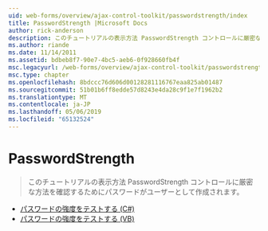 ```yaml
---
uid: web-forms/overview/ajax-control-toolkit/passwordstrength/index
title: PasswordStrength |Microsoft Docs
author: rick-anderson
description: このチュートリアルの表示方法 PasswordStrength コントロールに厳密な方法を確認するためにパスワードがユーザーとして作成されます。
ms.author: riande
ms.date: 11/14/2011
ms.assetid: bdbeb8f7-90e7-4bc5-aeb6-0f928660fb4f
msc.legacyurl: /web-forms/overview/ajax-control-toolkit/passwordstrength
msc.type: chapter
ms.openlocfilehash: 8bdccc76d606d00128281116767eaa825ab01487
ms.sourcegitcommit: 51b01b6ff8edde57d8243e4da28c9f1e7f1962b2
ms.translationtype: MT
ms.contentlocale: ja-JP
ms.lasthandoff: 05/06/2019
ms.locfileid: "65132524"
---
```

# <a name="passwordstrength"></a>PasswordStrength

> このチュートリアルの表示方法 PasswordStrength コントロールに厳密な方法を確認するためにパスワードがユーザーとして作成されます。

- [パスワードの強度をテストする (C#)](testing-the-strength-of-a-password-cs.md)
- [パスワードの強度をテストする (VB)](testing-the-strength-of-a-password-vb.md)

